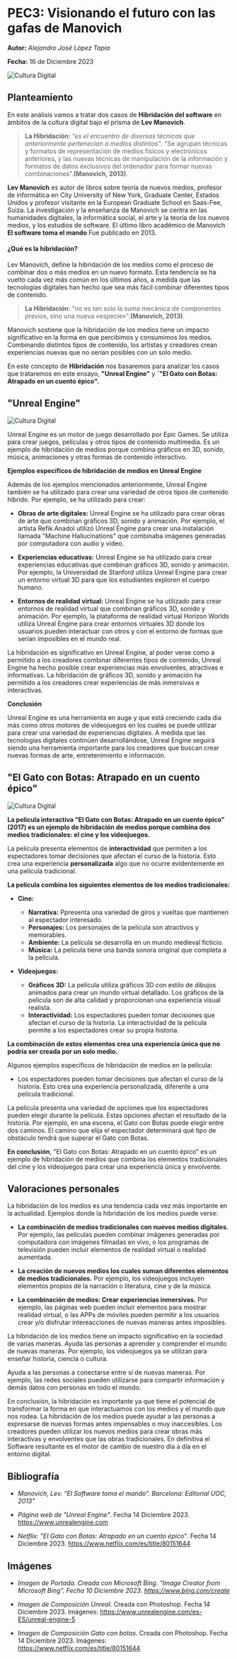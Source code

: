 
# PEC3: Visionando el futuro con las gafas de Manovich 

**Autor:** _Alejandro José López Tapia_

**Fecha:** 16 de Diciembre 2023

![Cultura Digital](https://github.com/AlejandroJoseLopezTapia/PEC3_Manovich_Reloaded/blob/main/Gafas%20Manovich%20copia.jpg)

## Planteamiento

En este análisis vamos a tratar dos casos de **Hibridación del software** en ámbitos de la cultura digital bajo el prisma de **Lev Manovich**. 

>**La Hibridación**: 
>_“es el encuentro de diversas técnicas que anteriormente pertenecían a medios distintos"_. 
> "Se agrupan técnicas y formatos de representación de medios físicos y electrónicos anteriores, y las nuevas técnicas de manipulación de la información y formatos de datos exclusivos del ordenador para formar nuevas combinaciones".**(Manovich, 2013)**.
> 
**Lev Manovich** es autor de libros sobre teoría de nuevos medios, profesor de informática en City University of New York, Graduate Center, Estados Unidos y profesor visitante en la European Graduate School en Saas-Fee, Suiza. La investigación y la enseñanza de Manovich se centra en las humanidades digitales, la informática social, el arte y la teoría de los nuevos medios, y los estudios de software. El último libro académico de Manovich **El software toma el mando** Fue publicado en 2013. 

#### ¿Qué es la hibridación?

Lev Manovich, define la hibridación de los medios como el proceso de combinar dos o más medios en un nuevo formato. Esta tendencia se ha vuelto cada vez más común en los últimos años, a medida que las tecnologías digitales han hecho que sea más fácil combinar diferentes tipos de contenido.

>**La Hibridación**: 
>"no es tan solo la suma mecánica de componentes previos, sino una nueva «especie»".**(Manovich, 2013)**.
> 
Manovich sostiene que la hibridación de los medios tiene un impacto significativo en la forma en que percibimos y consumimos los medios. Combinando distintos tipos de contenido, los artistas y creadores crean experiencias nuevas que no serían posibles con un solo medio.

En este concepto de **Hibridación** nos basaremos para analizar los casos que trataremos en este ensayo, **"Unreal Engine"** y **´"El Gato con Botas: Atrapado en un cuento épico".**

## "Unreal Engine"
![Cultura Digital](https://github.com/AlejandroJoseLopezTapia/PEC3_Manovich_Reloaded/blob/main/Unrealok.jpg)

Unreal Engine es un motor de juego desarrollado por Epic Games. Se utiliza para crear juegos, películas y otros tipos de contenido multimedia. Es un ejemplo de hibridación de medios porque combina gráficos en 3D, sonido, música, animaciones y otras formas de contenido interactivo.

**Ejemplos específicos de hibridación de medios en Unreal Engine**

Además de los ejemplos mencionados anteriormente, Unreal Engine también se ha utilizado para crear una variedad de otros tipos de contenido híbrido. Por ejemplo, se ha utilizado para crear:

* **Obras de arte digitales:** Unreal Engine se ha utilizado para crear obras de arte que combinan gráficos 3D, sonido y animación. Por ejemplo, el artista Refik Anadol utilizó Unreal Engine para crear una instalación llamada "Machine Hallucinations" que combinaba imágenes generadas por computadora con audio y video.

* **Experiencias educativas:** Unreal Engine se ha utilizado para crear experiencias educativas que combinan gráficos 3D, sonido y animación. Por ejemplo, la Universidad de Stanford utiliza Unreal Engine para crear un entorno virtual 3D para que los estudiantes exploren el cuerpo humano.

* **Entornos de realidad virtual:** Unreal Engine se ha utilizado para crear entornos de realidad virtual que combinan gráficos 3D, sonido y animación. Por ejemplo, la plataforma de realidad virtual Horizon Worlds utiliza Unreal Engine para crear entornos virtuales 3D donde los usuarios pueden interactuar con otros y con el entorno de formas que serían imposibles en el mundo real.

La hibridación es significativo en Unreal Engine, al poder verse como a permitido a los creadores combinar diferentes tipos de contenido, Unreal Engine ha hecho posible crear experiencias más envolventes, atractivas e informativas. La hibridación de gráficos 3D, sonido y animación ha permitido a los creadores crear experiencias de más inmersivas e interactivas.

**Conclusión**

Unreal Engine es una herramienta en auge y que está creciendo cada dia más como otros motores de videojuegos en los cuales se puede utilizar para crear una variedad de experiencias digitales. A medida que las tecnologías digitales continúen desarrollándose, Unreal Engine seguirá siendo una herramienta importante para los creadores que buscan crear nuevas formas de arte, entretenimiento e información.

## "El Gato con Botas: Atrapado en un cuento épico"
![Cultura Digital](https://github.com/AlejandroJoseLopezTapia/PEC3_Manovich_Reloaded/blob/main/Gatoconbotas.jpg)

**La película interactiva "El Gato con Botas: Atrapado en un cuento épico" (2017) es un ejemplo de hibridación de medios porque combina dos medios tradicionales: el cine y los videojuegos.**

La película presenta elementos de **interactividad** que permiten a los espectadores tomar decisiones que afectan el curso de la historia. Esto crea una experiencia  **personalizada** algo que no ocurre evidentemente en una película tradicional.

**La película combina los siguientes elementos de los medios tradicionales:**

* **Cine:**
    * **Narrativa:** Ppresenta una variedad de giros y vueltas que mantienen al espectador interesado.
    * **Personajes:** Los personajes de la película son atractivos y memorables.
    * **Ambiente:** La película se desarrolla en un mundo medieval ficticio.
    * **Música:** La película tiene una banda sonora original que completa a la película.

* **Videojuegos:**
    * **Gráficos 3D:** La película utiliza gráficos 3D con estilo de dibujos animados para crear un mundo virtual detallado. Los gráficos de la película son de alta calidad y proporcionan una experiencia visual realista.
    * **Interactividad:** Los espectadores pueden tomar decisiones que afectan el curso de la historia. La interactividad de la película permite a los espectadores crear su propia historia.
   
**La combinación de estos elementos crea una experiencia única que no podría ser creada por un solo medio.**

Algunos ejemplos específicos de hibridación de medios en la película:

* Los espectadores pueden tomar decisiones que afectan el curso de la historia. Esto crea una experiencia personalizada, diferente a una película tradicional.

La película presenta una variedad de opciones que los espectadores pueden elegir durante la película. Estas opciones afectan el resultado de la historia. Por ejemplo, en una escena, el Gato con Botas puede elegir entre dos caminos. El camino que elija el espectador determinará qué tipo de obstáculo tendrá que superar el Gato con Botas.

**En conclusión**, "El Gato con Botas: Atrapado en un cuento épico" es un ejemplo de hibridación de medios que combina los elementos tradicionales del cine y los videojuegos para crear una experiencia única y envolvente.

## Valoraciones personales

La hibridación de los medios es una tendencia cada vez más importante en la actualidad. Ejemplos donde la hibridación de los medios puede verse:

* **La combinación de medios tradicionales con nuevos medios digitales.** Por ejemplo, las películas pueden combinar imágenes generadas por computadora con imágenes filmadas en vivo, o los programas de televisión pueden incluir elementos de realidad virtual o realidad aumentada.

* **La creación de nuevos medios los cuales suman diferentes elementos de medios tradicionales.** Por ejemplo, los videojuegos incluyen elementos propios de la narración o literatura, cine y de la música.

* **La combinación de medios: Crear experiencias inmersivas.** Por ejemplo, las páginas web pueden incluir elementos para mostrar realidad virtual, o las APPs de móviles pueden permitir a los usuarios crear y/o disfrutar intereacciones de nuevas maneras antes imposibles.

La hibridación de los medios tiene un impacto significativo en la sociedad de varias maneras. Ayuda las personas a aprender y comprender el mundo de nuevas maneras. Por ejemplo, los videojuegos ya se utilizan para enseñar historia, ciencia o cultura.

Ayuda a las personas a conectarse entre sí de nuevas maneras. Por ejemplo, las redes sociales pueden utilizarse para compartir información y demás datos con personas en todo el mundo.

En conclusión, la hibridación es importante ya que tiene el potencial de transformar la forma en que interactuamos con los medios y el mundo que nos rodea. La hibridación de los medios puede ayudar a las personas a expresarse de nuevas formas antes impensables o muy inaccesibles. Los creadores pueden utilizar los nuevos medios para crear obras más interactivas y envolventes que las obras tradicionales. En definitiva el Software resultante es el motor de cambio de nuestro día a día en el entorno digital.


## Bibliografía

- _Manovich, Lev. “El Software toma el mando”. Barcelona: Editorial UOC, 2013"_

- _Página web de "Unreal Engine"_. Fecha 14 Diciembre 2023. https://www.unrealengine.com

- _Netflix: "El Gato con Botas: Atrapado en un cuento épico"_. Fecha 14 Diciembre 2023. https://www.netflix.com/es/title/80151644

## Imágenes

- _Imagen de Portada. Creada con Microsoft Bing. “Image Creator from Microsoft Bing”.
Fecha 10 Diciembre 2023. https://www.bing.com/create_

- _Imagen de Composición Unreal_. Creada con Photoshop.
Fecha 14 Diciembre 2023. Imágenes: https://www.unrealengine.com/es-ES/unreal-engine-5

- _Imagen de Composición Gato con botas_. Creada con Photoshop.
Fecha 14 Diciembre 2023. Imágenes: https://www.netflix.com/es/title/80151644

